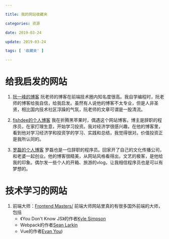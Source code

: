 ```yaml
---

title: 我的网站收藏夹

categories: 资源

date: 2019-03-24

update: 2019-03-24

tags: [ '收藏夹' ]

---
```


# 给我启发的网站

1. [阮一峰的博客](http://www.ruanyifeng.com/home.html)
阮老师的博客在前端技术圈内知名度很高。我自学编程时，阮老师的博客给我自信，给我启发。虽然有人说他的博客不太专业，但是人非圣贤，相比国内技术社区浮躁的气氛，阮老师的文章可谓是一股清流。

2. [fishdee的个人博客](https://fishedee.com/)
我在折腾黑苹果时，偶遇这个网站博客。博主是辞职的程序员，在家打理生意，开始学习投资。我对经济学很感兴趣，在他的博客里，看到他对学习经济学和投资学的学习、实践和总结，我觉得很对。价值投资正是我所认同的。

3. [罗磊的个人博客](https://luolei.org/)
罗磊也是一位辞职的程序员。回家开了自己的文化传播公司，和老婆一起创业。他的博客很精美，从网站风格看得出，文艺的极客，是他给我的印象。偶尔发一些个人的开箱、旅游的vlog，让我相信程序员也是可以有梦想的。


# 技术学习的网站
1. 前端大师：[Frontend Masters/](https://frontendmasters.com/)
前端大师网站里真的有很多国外前端的大师，包括
	- 《You Don't Know JS》的作者[Kyle Simpson](https://frontendmasters.com/teachers/kyle-simpson/)
	- Webpack的作者[Sean Larkin](https://frontendmasters.com/teachers/sean-larkin/)
	- Vue的作者[Evan You](https://frontendmasters.com/teachers/evan-you/))
<!--stackedit_data:
eyJoaXN0b3J5IjpbLTIwNTA4MDUzNjNdfQ==
-->
